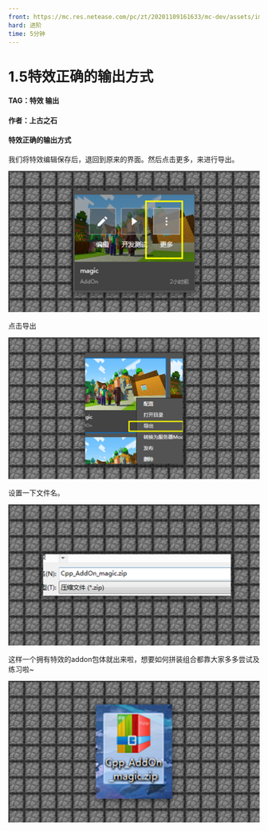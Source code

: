 ```yaml
---
front: https://mc.res.netease.com/pc/zt/20201109161633/mc-dev/assets/img/5_1.a60dd16d.png
hard: 进阶
time: 5分钟
---
```


# 1.5特效正确的输出方式



#### TAG：特效 输出 

#### 作者：上古之石



#### 特效正确的输出方式

我们将特效编辑保存后，退回到原来的界面。然后点击更多，来进行导出。

![](./images/5_1.png)



点击导出

![](./images/5_2.png)



设置一下文件名。

![5_3](./images/5_3.png)



这样一个拥有特效的addon包体就出来啦，想要如何拼装组合都靠大家多多尝试及练习啦~

![](./images/5_4.png)